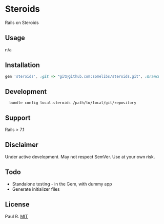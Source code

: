 # Steroids

Rails on Steroids

## Usage
n/a

## Installation

```ruby
gem 'steroids', :git => "git@github.com:somelibs/steroids.git", :branch => "master"
```

## Development

```
  bundle config local.steroids /path/to/local/git/repository
```

## Support

Rails > 7.1

## Disclaimer

Under active development. May not respect SemVer. Use at your own risk.

## Todo

* Standalone testing - in the Gem, with dummy app
* Generate initializer files

## License

Paul R.
[MIT](LICENSE.md)
